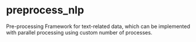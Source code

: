 # preprocess_nlp
Pre-processing Framework for text-related data, which can be implemented with parallel processing using custom number of processes. 
